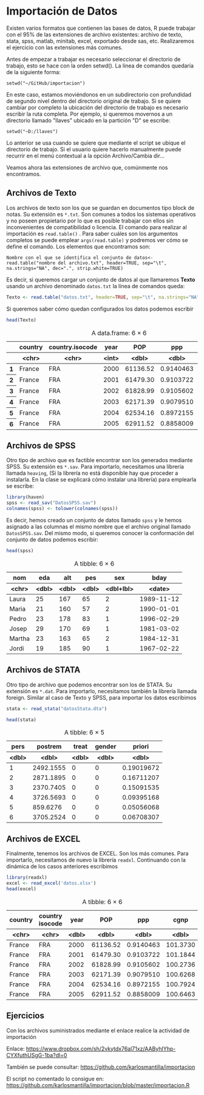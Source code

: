 
# Importación de Datos

Existen varios formatos que contienen las bases de datos, R puede trabajar con el 95% de las extensiones de archivo existentes: archivo de texto, stata, spss, matlab, minitab, excel, exportado desde sas, etc. Realizaremos el ejercicio con las extensiones más comunes.

Antes de empezar a trabajar es necesario seleccionar el directorio de trabajo, esto se hace con la orden setwd(). La linea de comandos quedaría de la siguiente forma:

`setwd("~/GitHub/importacion")`

En este caso, estamos moviéndonos en un subdirectorio con profundidad de segundo nivel dentro del directorio original de trabajo. Si se quiere cambiar por completo la ubicación del directorio de trabajo es necesario escribir la ruta completa. Por ejemplo, si queremos movernos a un directorio llamado "llaves" ubicado en la partición "D" se escribe:

`setwd("~D:/llaves")`

Lo anterior se usa cuando se quiere que mediante el script se ubique el directorio de trabajo. Si el usuario quiere hacerlo manualmente puede recurrir en el menú contextual a la opción Archivo/Cambia dir...

Veamos ahora las extensiones de archivo que, comúnmente nos encontramos.

## Archivos de Texto

Los archivos de texto son los que se guardan en documentos tipo block de notas. Su extensión es `*.txt`. Son comunes a todos los sistemas operativos y no poseen propietario por lo que es posible trabajar con ellos sin inconvenientes de compatibilidad o licencia. El comando para realizar al importación es `read.table()` . Para saber cuáles son los argumentos completos se puede emplear `args(read.table)` y podremos ver cómo se define el comando. Los elementos que encontramos son:

`Nombre con el que se identifica el conjunto de datos<- read.table("nombre del archivo.txt", header=TRUE, sep="\t", na.strings="NA", dec=".", strip.white=TRUE)`

Es decir, si queremos cargar un conjunto de datos al que llamaremos **Texto** usando un archivo denominado `datos.txt` la línea de comandos queda:


```R
Texto <- read.table("datos.txt", header=TRUE, sep="\t", na.strings="NA", dec=".", strip.white=TRUE)
```

Si queremos saber cómo quedan configurados los datos podemos escribir


```R
head(Texto)
```


<table class="dataframe">
<caption>A data.frame: 6 × 6</caption>
<thead>
	<tr><th></th><th scope=col>country</th><th scope=col>country.isocode</th><th scope=col>year</th><th scope=col>POP</th><th scope=col>ppp</th><th scope=col>cgnp</th></tr>
	<tr><th></th><th scope=col>&lt;chr&gt;</th><th scope=col>&lt;chr&gt;</th><th scope=col>&lt;int&gt;</th><th scope=col>&lt;dbl&gt;</th><th scope=col>&lt;dbl&gt;</th><th scope=col>&lt;dbl&gt;</th></tr>
</thead>
<tbody>
	<tr><th scope=row>1</th><td>France</td><td>FRA</td><td>2000</td><td>61136.52</td><td>0.9140463</td><td>101.3730</td></tr>
	<tr><th scope=row>2</th><td>France</td><td>FRA</td><td>2001</td><td>61479.30</td><td>0.9103722</td><td>101.1844</td></tr>
	<tr><th scope=row>3</th><td>France</td><td>FRA</td><td>2002</td><td>61828.99</td><td>0.9105602</td><td>100.2736</td></tr>
	<tr><th scope=row>4</th><td>France</td><td>FRA</td><td>2003</td><td>62171.39</td><td>0.9079510</td><td>100.6268</td></tr>
	<tr><th scope=row>5</th><td>France</td><td>FRA</td><td>2004</td><td>62534.16</td><td>0.8972155</td><td>100.7924</td></tr>
	<tr><th scope=row>6</th><td>France</td><td>FRA</td><td>2005</td><td>62911.52</td><td>0.8858009</td><td>100.6463</td></tr>
</tbody>
</table>



## Archivos de SPSS

Otro tipo de archivo que es factible encontrar son los generados mediante SPSS. Su extensión es `*.sav`. Para importarlo, necesitamos una librería llamada `heaving`, (Si la librería no está disponible hay que proceder a instalarla. En la clase se explicará cómo instalar una librería) para emplearla se escribe:


```R
library(haven)
spss <- read_sav("DatosSPSS.sav")
colnames(spss) <- tolower(colnames(spss))
```

Es decir, hemos creado un conjunto de datos llamado `spss` y le hemos asignado a las columnas el mismo nombre que el archivo original llamado `DatosSPSS.sav`. Del mismo modo, si queremos conocer la conformación del conjunto de datos podemos escribir:


```R
head(spss)
```


<table class="dataframe">
<caption>A tibble: 6 × 6</caption>
<thead>
	<tr><th scope=col>nom</th><th scope=col>eda</th><th scope=col>alt</th><th scope=col>pes</th><th scope=col>sex</th><th scope=col>bday</th></tr>
	<tr><th scope=col>&lt;chr&gt;</th><th scope=col>&lt;dbl&gt;</th><th scope=col>&lt;dbl&gt;</th><th scope=col>&lt;dbl&gt;</th><th scope=col>&lt;dbl+lbl&gt;</th><th scope=col>&lt;date&gt;</th></tr>
</thead>
<tbody>
	<tr><td>Laura </td><td>25</td><td>167</td><td>65</td><td>2</td><td>1989-11-12</td></tr>
	<tr><td>Maria </td><td>21</td><td>160</td><td>57</td><td>2</td><td>1990-01-01</td></tr>
	<tr><td>Pedro </td><td>23</td><td>178</td><td>83</td><td>1</td><td>1996-02-29</td></tr>
	<tr><td>Josep </td><td>29</td><td>170</td><td>69</td><td>1</td><td>1981-03-02</td></tr>
	<tr><td>Martha</td><td>23</td><td>163</td><td>65</td><td>2</td><td>1984-12-31</td></tr>
	<tr><td>Jordi </td><td>19</td><td>185</td><td>90</td><td>1</td><td>1967-02-22</td></tr>
</tbody>
</table>



## Archivos de STATA

Otro tipo de archivo que podemos encontrar son los de STATA. Su extensión es `*.dat`. Para importarlo, necesitamos también la librería llamada foreign. Similar al caso de Texto y SPSS, para importar los datos escribimos


```R
stata <- read_stata("datosStata.dta")
```


```R
head(stata)
```


<table class="dataframe">
<caption>A tibble: 6 × 5</caption>
<thead>
	<tr><th scope=col>pers</th><th scope=col>postrem</th><th scope=col>treat</th><th scope=col>gender</th><th scope=col>priori</th></tr>
	<tr><th scope=col>&lt;dbl&gt;</th><th scope=col>&lt;dbl&gt;</th><th scope=col>&lt;dbl&gt;</th><th scope=col>&lt;dbl&gt;</th><th scope=col>&lt;dbl&gt;</th></tr>
</thead>
<tbody>
	<tr><td>1</td><td>2492.1555</td><td>0</td><td>0</td><td>0.19019672</td></tr>
	<tr><td>2</td><td>2871.1895</td><td>0</td><td>0</td><td>0.16711207</td></tr>
	<tr><td>3</td><td>2370.7405</td><td>0</td><td>0</td><td>0.15091535</td></tr>
	<tr><td>4</td><td>3726.5693</td><td>0</td><td>0</td><td>0.09395168</td></tr>
	<tr><td>5</td><td> 859.6276</td><td>0</td><td>0</td><td>0.05056068</td></tr>
	<tr><td>6</td><td>3705.2524</td><td>0</td><td>0</td><td>0.06708307</td></tr>
</tbody>
</table>



## Archivos de EXCEL

Finalmente, tenemos los archivos de EXCEL. Son los más comunes. Para importarlo, necesitamos de nuevo la librería `readxl`. Continuando con la dinámica de los casos anteriores escribimos


```R
library(readxl)
excel <- read_excel('datos.xlsx')
head(excel)
```


<table class="dataframe">
<caption>A tibble: 6 × 6</caption>
<thead>
	<tr><th scope=col>country</th><th scope=col>country isocode</th><th scope=col>year</th><th scope=col>POP</th><th scope=col>ppp</th><th scope=col>cgnp</th></tr>
	<tr><th scope=col>&lt;chr&gt;</th><th scope=col>&lt;chr&gt;</th><th scope=col>&lt;dbl&gt;</th><th scope=col>&lt;dbl&gt;</th><th scope=col>&lt;dbl&gt;</th><th scope=col>&lt;dbl&gt;</th></tr>
</thead>
<tbody>
	<tr><td>France</td><td>FRA</td><td>2000</td><td>61136.52</td><td>0.9140463</td><td>101.3730</td></tr>
	<tr><td>France</td><td>FRA</td><td>2001</td><td>61479.30</td><td>0.9103722</td><td>101.1844</td></tr>
	<tr><td>France</td><td>FRA</td><td>2002</td><td>61828.99</td><td>0.9105602</td><td>100.2736</td></tr>
	<tr><td>France</td><td>FRA</td><td>2003</td><td>62171.39</td><td>0.9079510</td><td>100.6268</td></tr>
	<tr><td>France</td><td>FRA</td><td>2004</td><td>62534.16</td><td>0.8972155</td><td>100.7924</td></tr>
	<tr><td>France</td><td>FRA</td><td>2005</td><td>62911.52</td><td>0.8858009</td><td>100.6463</td></tr>
</tbody>
</table>



## Ejercicios

Con los archivos suministrados mediante el enlace realice la actividad de importación

Enlace: https://www.dropbox.com/sh/2vkytdx76al71xz/AAByhIYhp-CYXfuthUSgG-1ba?dl=0

También se puede consultar: https://github.com/karlosmantilla/importacion

El script no comentado lo consigue en: https://github.com/karlosmantilla/importacion/blob/master/importacion.R
